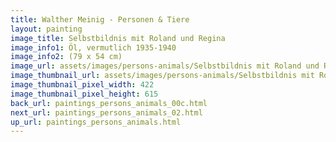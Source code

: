 ```yaml
---
title: Walther Meinig - Personen & Tiere
layout: painting
image_title: Selbstbildnis mit Roland und Regina
image_info1: Öl, vermutlich 1935-1940
image_info2: (79 x 54 cm)
image_url: assets/images/persons-animals/Selbstbildnis mit Roland und Regina.png
image_thumbnail_url: assets/images/persons-animals/Selbstbildnis mit Roland und Regina-klein.png
image_thumbnail_pixel_width: 422
image_thumbnail_pixel_height: 615
back_url: paintings_persons_animals_00c.html
next_url: paintings_persons_animals_02.html
up_url: paintings_persons_animals.html
---
```

